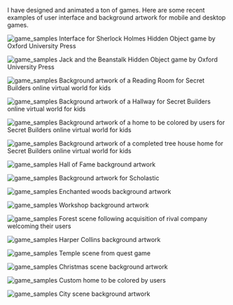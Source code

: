 
I have designed and animated a ton of games. Here are some recent examples of user interface and background artwork for mobile and desktop games.

![game_samples](img/work/game_samples/games_01.jpg)
Interface for Sherlock Holmes Hidden Object game by Oxford University Press


![game_samples](img/work/game_samples/games_02.jpg)
Jack and the Beanstalk Hidden Object game by Oxford University Press

![game_samples](img/work/game_samples/games_03.jpg)
Background artwork of a Reading Room for Secret Builders online virtual world for kids

![game_samples](img/work/game_samples/games_05.jpg)
Background artwork of a Hallway for Secret Builders online virtual world for kids


![game_samples](img/work/game_samples/games_06.jpg)
Background artwork of a home to be colored by users for Secret Builders online virtual world for kids


![game_samples](img/work/game_samples/games_07.jpg)
Background artwork of a completed tree house home for Secret Builders online virtual world for kids


![game_samples](img/work/game_samples/games_08.jpg)
Hall of Fame background artwork

![game_samples](img/work/game_samples/games_09.jpg)
Background artwork for Scholastic

![game_samples](img/work/game_samples/games_10.jpg)
Enchanted woods background artwork

![game_samples](img/work/game_samples/games_11.jpg)
Workshop background artwork

![game_samples](img/work/game_samples/games_12.jpg)
Forest scene following acquisition of rival company welcoming their users

![game_samples](img/work/game_samples/games_13.jpg)
Harper Collins background artwork

![game_samples](img/work/game_samples/games_14.jpg)
Temple scene from quest game

![game_samples](img/work/game_samples/games_15.jpg)
Christmas scene background artwork

![game_samples](img/work/game_samples/games_16.jpg)
Custom home to be colored by users

![game_samples](img/work/game_samples/games_17.jpg)
City scene background artwork
